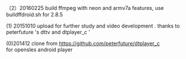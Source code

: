 （2）20160225 build ffmpeg with neon and armv7a features, use buildffdroid.sh for 2.8.5


(1) 20151010 upload for further study and video development .
thanks to peterfuture 's dttv and dtplayer_c '

(0)201412 clone from https://github.com/peterfuture/dtplayer_c  
for opensles android player
